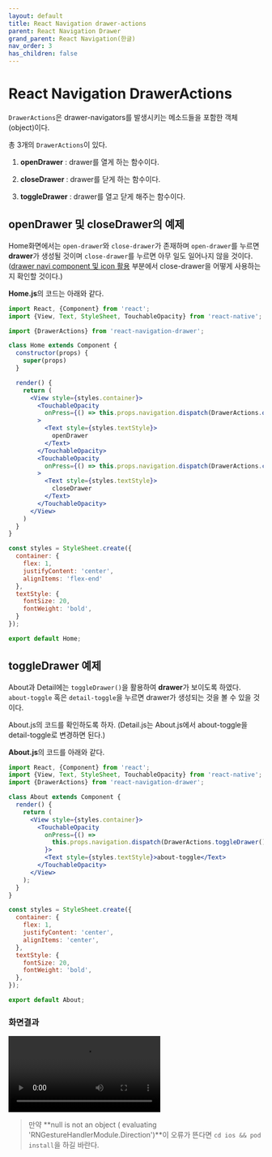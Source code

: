 ```yaml
---
layout: default
title: React Navigation drawer-actions
parent: React Navigation Drawer
grand_parent: React Navigation(한글)
nav_order: 3
has_children: false
---
```


# React Navigation DrawerActions

`DrawerActions`은 drawer-navigators를 발생시키는 메소드들을 포함한 객체(object)이다.

총 3개의 `DrawerActions`이 있다.

1. **openDrawer** : drawer를 열게 하는 함수이다.

2. **closeDrawer** : drawer를 닫게 하는 함수이다.

3. **toggleDrawer** : drawer를 열고 닫게 해주는 함수이다.

## openDrawer 및 closeDrawer의 예제

Home화면에서는 `open-drawer`와 `close-drawer`가 존재하며 `open-drawer`를 누르면 **drawer**가 생성될 것이며 `close-drawer`를 누르면 아무 일도 일어나지 않을 것이다.
([drawer navi component 및 icon 활용](./drawer_navi_component&config.md) 부분에서 close-drawer을 어떻게 사용하는지 확인할 것이다.)

**Home.js**의 코드는 아래와 같다.

```jsx
import React, {Component} from 'react';
import {View, Text, StyleSheet, TouchableOpacity} from 'react-native';

import {DrawerActions} from 'react-navigation-drawer';

class Home extends Component {
  constructor(props) {
    super(props)
  }

  render() {
    return (
      <View style={styles.container}>
        <TouchableOpacity
          onPress={() => this.props.navigation.dispatch(DrawerActions.openDrawer())}
        >
          <Text style={styles.textStyle}>
            openDrawer
          </Text>
        </TouchableOpacity>
        <TouchableOpacity
          onPress={() => this.props.navigation.dispatch(DrawerActions.closeDrawer())}
        >
          <Text style={styles.textStyle}>
            closeDrawer
          </Text>
        </TouchableOpacity>
      </View>
    )
  }
}

const styles = StyleSheet.create({
  container: {
    flex: 1,
    justifyContent: 'center',
    alignItems: 'flex-end'
  },
  textStyle: {
    fontSize: 20,
    fontWeight: 'bold',
  }
});

export default Home;
```

## toggleDrawer 예제

About과 Detail에는 `toggleDrawer()`을 활용하여 **drawer**가 보이도록 하였다. `about-toggle` 혹은 `detail-toggle`을 누르면 drawer가 생성되는 것을 볼 수 있을 것이다.

About.js의 코드를 확인하도록 하자. (Detail.js는 About.js에서 about-toggle을 detail-toggle로 변경하면 된다.)

**About.js**의 코드를 아래와 같다.

```jsx
import React, {Component} from 'react';
import {View, Text, StyleSheet, TouchableOpacity} from 'react-native';
import {DrawerActions} from 'react-navigation-drawer';

class About extends Component {
  render() {
    return (
      <View style={styles.container}>
        <TouchableOpacity
          onPress={() =>
            this.props.navigation.dispatch(DrawerActions.toggleDrawer())
          }>
          <Text style={styles.textStyle}>about-toggle</Text>
        </TouchableOpacity>
      </View>
    );
  }
}

const styles = StyleSheet.create({
  container: {
    flex: 1,
    justifyContent: 'center',
    alignItems: 'center',
  },
  textStyle: {
    fontSize: 20,
    fontWeight: 'bold',
  },
});

export default About;
```

### 화면결과

![drawer_actions](./image/drawer_actions.mov)

> 만약 **null is not an object ( evaluating 'RNGestureHandlerModule.Direction')**이 오류가 뜬다면 `cd ios && pod install`을 하길 바란다.

